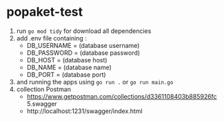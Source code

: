 # popaket-test

1. run `go mod tidy` for download all dependencies
2. add .env file containing :
   - DB_USERNAME = (database username)
   - DB_PASSWORD = (database password)
   - DB_HOST =  (database host)
   - DB_NAME =  (database name)
   - DB_PORT = (database port)
3. and running the apps using `go run .` or `go run main.go`
4. collection Postman 
   - https://www.getpostman.com/collections/d3361108403b885926fc
5.swagger
   - http://localhost:1231/swagger/index.html
